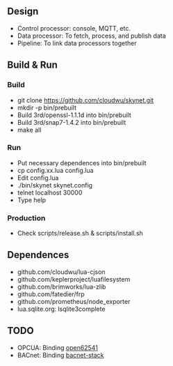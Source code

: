 ## Design
* Control processor: console, MQTT, etc.
* Data processor: To fetch, process, and publish data
* Pipeline: To link data processors together
## Build & Run
### Build
* git clone https://github.com/cloudwu/skynet.git
* mkdir -p bin/prebuilt
* Build 3rd/openssl-1.1.1d into bin/prebuilt
* Build 3rd/snap7-1.4.2 into bin/prebuilt
* make all
### Run
* Put necessary dependences into bin/prebuilt
* cp config.xx.lua config.lua
* Edit config.lua
* ./bin/skynet skynet.config
* telnet localhost 30000
* Type help
### Production
* Check scripts/release.sh & scripts/install.sh
## Dependences
* github.com/cloudwu/lua-cjson
* github.com/keplerproject/luafilesystem
* github.com/brimworks/lua-zlib
* github.com/fatedier/frp
* github.com/prometheus/node_exporter
* lua.sqlite.org: lsqlite3complete
## TODO
* OPCUA: Binding [open62541](https://open62541.org/)
* BACnet: Binding [bacnet-stack](http://bacnet.sourceforge.net/)
